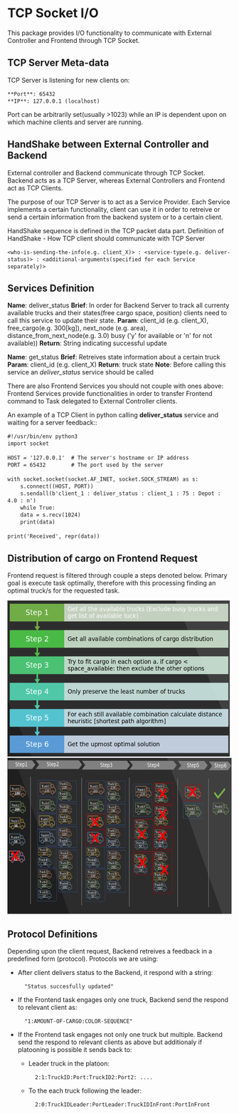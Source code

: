 # TCP Socket I/O

This package provides I/O functionality to communicate with External Controller and Frontend through TCP Socket.

## TCP Server Meta-data

TCP Server is listening for new clients on: 
	
	**Port**: 65432
	**IP**: 127.0.0.1 (localhost)

Port can be arbitrarily set(usually >1023) while an IP is dependent upon on which machine clients and server are running.

## HandShake between External Controller and Backend

External controller and Backend communicate through TCP Socket. 
Backend acts as a TCP Server, whereas External Controllers and Frontend act as TCP Clients.

The purpose of our TCP Server is to act as a Service Provider. Each Service implements a certain functionality, client can use it in order to retreive or send a certain information from the backend system or to a certain client.

HandShake sequence is defined in the TCP packet data part.
Definition of HandShake - How TCP client should communicate with TCP Server
	
	<who-is-sending-the-info(e.g. client_X)> : <service-type(e.g. deliver-status)> : <additional-arguments(specified for each Service separately)>

## Services Definition

**Name**: deliver_status
**Brief**: In order for Backend Server to track all currenty available trucks and their states(free cargo space, position) clients need to call this service to update their state.
**Param**: client_id (e.g. client_X), free_cargo(e.g. 300[kg]), next_node (e.g. area), distance_from_next_node(e.g. 3.0) busy ('y' for available or 'n' for not available))
**Return**: String indicating successful update

**Name**: get_status
**Brief**: Retreives state information about a certain truck
**Param**: client_id (e.g. client_X)
**Return**: truck state
**Note**: Before calling this service an *deliver_status* service should be called


There are also Frontend Services you should not couple with ones above:
Frontend Services provide functionalities in order to transfer Frontend command to Task delegated to External Controller clients.

An example of a TCP Client in python calling **deliver_status** service and waiting for a server feedback::

	#!/usr/bin/env python3
	import socket

	HOST = '127.0.0.1'  # The server's hostname or IP address
	PORT = 65432        # The port used by the server

	with socket.socket(socket.AF_INET, socket.SOCK_STREAM) as s:
	    s.connect((HOST, PORT))
	    s.sendall(b'client_1 : deliver_status : client_1 : 75 : Depot : 4.0 : n')
	    while True:
		data = s.recv(1024)
		print(data)

	print('Received', repr(data))

## Distribution of cargo on Frontend Request

Frontend request is filtered through couple a steps denoted below. Primary goal is execute task optimally, therefore with this processing finding an optimal truck/s for the requested task.

<img src="../images/distribution.png" width="500" height="350"> <img src="../images/example.png" width="600" height="350">


## Protocol Definitions

Depending upon the client request, Backend retreives a feedback in a predefined form (protocol). 
Protocols we are using:
- After client delivers status to the Backend, it respond with a string:

		"Status succesfully updated"

- If the Frontend task engages only one truck, Backend send the respond to relevant client as: 

		"1:AMOUNT-OF-CARGO:COLOR-SEQUENCE"

- If the Frontend task engages not only one truck but multiple. Backend send the respond to relevant clients as above but additionaly if platooning is possible it sends back to:
	- Leader truck in the platoon:

			2:1:TruckID:Port:TruckID2:Port2: ....
	
	- To the each truck following the leader:

			2:0:TruckIDLeader:PortLeader:TruckIDInFront:PortInFront

